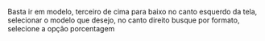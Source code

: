 
Basta ir em modelo, terceiro de cima para baixo no canto esquerdo da tela, selecionar o modelo que desejo, no canto direito busque por formato, selecione a opção porcentagem